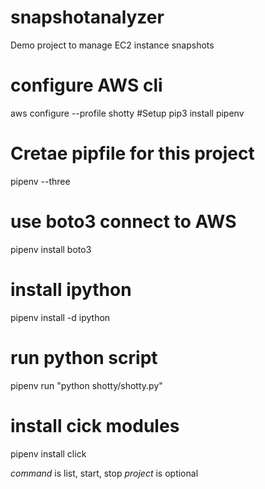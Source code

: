 # snapshotanalyzer

Demo project to manage EC2 instance snapshots
# configure AWS cli
aws configure --profile shotty
#Setup
pip3 install pipenv
# Cretae pipfile for this project
pipenv --three
# use boto3 connect to AWS
pipenv install boto3
# install ipython
pipenv install -d ipython

# run python script
pipenv run "python shotty/shotty.py"

# install cick modules
pipenv install click

*command* is list, start, stop
*project* is optional
